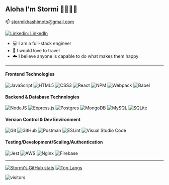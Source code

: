 ## Aloha I'm Stormi 👩🏻‍💻🌺
📫 stormikhashimoto@gmail.com

[![Linkedin: LinkedIn](https://img.shields.io/badge/-LinkedIn-blue?style=flat&logo=Linkedin&logoColor=white&link=https://www.linkedin.com/in/stormikph/)](https://www.linkedin.com/in/stormikph/)

- 💻  I am a full-stack engineer
- 🍧  I would love to travel
- ☁️  I believe anyone is capable to do what makes them happy

--------
#### Frontend Technologies
![JavaScript](https://img.shields.io/badge/javascript-%23323330.svg?style=flat&logo=javascript&logoColor=%23F7DF1E)
![HTML5](https://img.shields.io/badge/html5-%23E34F26.svg?style=flat&logo=html5&logoColor=white)
![CSS3](https://img.shields.io/badge/css3-%231572B6.svg?style=flat&logo=css3&logoColor=white)
![React](https://img.shields.io/badge/react-%2320232a.svg?style=flat&logo=react&logoColor=%2361DAFB)
![NPM](https://img.shields.io/badge/NPM-%23000000.svg?style=flat&logo=npm&logoColor=white)
![Webpack](https://img.shields.io/badge/webpack-%238DD6F9.svg?style=flat&logo=webpack&logoColor=black)
![Babel](https://img.shields.io/badge/Babel-F9DC3e?style=flat&logo=babel&logoColor=black)

#### Backend & Database Technologies
![NodeJS](https://img.shields.io/badge/node.js-%2343853D.svg?style=flat&logo=node.js&logoColor=white)
![Express.js](https://img.shields.io/badge/express.js-%23404d59.svg?style=flat&logo=express&logoColor=%2361DAFB)
![Postgres](https://img.shields.io/badge/postgres-%23316192.svg?style=flat&logo=postgresql&logoColor=white)
![MongoDB](https://img.shields.io/badge/MongoDB-%234ea94b.svg?style=flat&logo=mongodb&logoColor=white)
![MySQL](https://img.shields.io/badge/mysql-%2300f.svg?style=flat&logo=mysql&logoColor=white)
![SQLite](https://img.shields.io/badge/SQLite-07405E?style=flat&logo=sqlite&logoColor=white)

#### Version Control & Dev Environment
![Git](https://img.shields.io/badge/git-%23F05033.svg?style=flat&logo=git&logoColor=white)
![GitHub](https://img.shields.io/badge/github-%23121011.svg?style=flat&logo=github&logoColor=white)
![Postman](https://img.shields.io/badge/Postman-FF6C37?style=flat&logo=Postman&logoColor=white)
![ESLint](https://img.shields.io/badge/ESLint-4B3263?style=flat&logo=eslint&logoColor=white)
![Visual Studio Code](https://img.shields.io/badge/VisualStudioCode-0078d7.svg?style=flat&logo=visual-studio-code&logoColor=white)

#### Testing/Development/Scaling/Authentication
![Jest](https://img.shields.io/badge/-jest-%23C21325?style=flat&logo=jest&logoColor=white)
![AWS](https://img.shields.io/badge/AWS-%23FF9900.svg?style=flat&logo=amazon-aws&logoColor=white)
![Nginx](https://img.shields.io/badge/nginx-%23009639.svg?style=flat&logo=nginx&logoColor=white)
![Firebase](https://img.shields.io/badge/firebase-ffca28?style=flat&logo=firebase&logoColor=black)

----------


[![Stormi's GitHub stats](https://github-readme-stats.vercel.app/api?username=stormikph&show_icons=true&count_private=true&theme=omni)](https://github.com/anuraghazra/github-readme-stats)
[![Top Langs](https://github-readme-stats.vercel.app/api/top-langs/?username=stormikph&layout=compact&theme=omni)](https://github.com/anuraghazra/github-readme-stats)

![visitors](https://visitor-badge.glitch.me/badge?page_id=stormikph)
